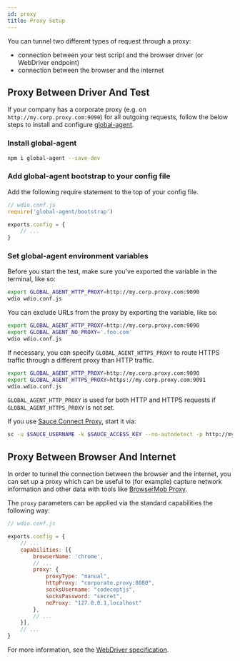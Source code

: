 ```yaml
---
id: proxy
title: Proxy Setup
---
```


You can tunnel two different types of request through a proxy:

- connection between your test script and the browser driver (or WebDriver endpoint)
- connection between the browser and the internet

## Proxy Between Driver And Test

If your company has a corporate proxy (e.g. on `http://my.corp.proxy.com:9090`) for all outgoing requests, follow the below steps to install and configure [global-agent](https://github.com/gajus/global-agent).

### Install global-agent

```sh
npm i global-agent --save-dev
```

### Add global-agent bootstrap to your config file

Add the following require statement to the top of your config file.

```js
// wdio.conf.js
require('global-agent/bootstrap')

exports.config = {
    // ...
}
```

### Set global-agent environment variables

Before you start the test, make sure you've exported the variable in the terminal, like so:

```sh
export GLOBAL_AGENT_HTTP_PROXY=http://my.corp.proxy.com:9090
wdio wdio.conf.js
```

You can exclude URLs from the proxy by exporting the variable, like so:

```sh
export GLOBAL_AGENT_HTTP_PROXY=http://my.corp.proxy.com:9090
export GLOBAL_AGENT_NO_PROXY='.foo.com'
wdio wdio.conf.js
```

If necessary, you can specify `GLOBAL_AGENT_HTTPS_PROXY` to route HTTPS traffic through a different proxy than HTTP traffic.

```sh
export GLOBAL_AGENT_HTTP_PROXY=http://my.corp.proxy.com:9090
export GLOBAL_AGENT_HTTPS_PROXY=https://my.corp.proxy.com:9091
wdio.wdio.conf.js
```

`GLOBAL_AGENT_HTTP_PROXY` is used for both HTTP and HTTPS requests if `GLOBAL_AGENT_HTTPS_PROXY` is not set.

If you use [Sauce Connect Proxy](https://wiki.saucelabs.com/display/DOCS/Sauce+Connect+Proxy), start it via:

```sh
sc -u $SAUCE_USERNAME -k $SAUCE_ACCESS_KEY --no-autodetect -p http://my.corp.proxy.com:9090
```

## Proxy Between Browser And Internet

In order to tunnel the connection between the browser and the internet, you can set up a proxy which can be useful to (for example) capture network information and other data with tools like [BrowserMob Proxy](https://github.com/lightbody/browsermob-proxy). 

The `proxy` parameters can be applied via the standard capabilities the following way:

```js
// wdio.conf.js

exports.config = {
    // ...
    capabilities: [{
        browserName: 'chrome',
        // ...
        proxy: {
            proxyType: "manual",
            httpProxy: "corporate.proxy:8080",
            socksUsername: "codeceptjs",
            socksPassword: "secret",
            noProxy: "127.0.0.1,localhost"
        },
        // ...
    }],
    // ...
}
```

For more information, see the [WebDriver specification](https://w3c.github.io/webdriver/#proxy).
